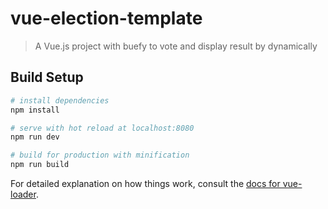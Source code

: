 # vue-election-template

> A Vue.js project with buefy to vote and display result by dynamically

## Build Setup

``` bash
# install dependencies
npm install

# serve with hot reload at localhost:8080
npm run dev

# build for production with minification
npm run build
```

For detailed explanation on how things work, consult the [docs for vue-loader](http://vuejs.github.io/vue-loader).
